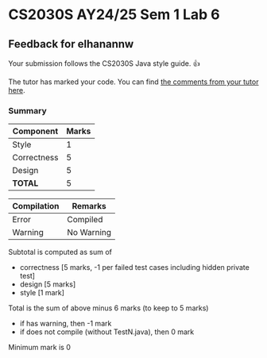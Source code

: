# CS2030S AY24/25 Sem 1 Lab 6
## Feedback for elhanannw
Your submission follows the CS2030S Java style guide. :+1:

The tutor has marked your code. You can find [the comments from your tutor here](https://www.github.com/nus-cs2030s-2425-s1/ex6-elhanannw/commit/ea6e7f7fb74534da6c59712605f0575e4db6168b).
### Summary

| Component | Marks |
|-----------|-------|
| Style | 1 |
| Correctness | 5 |
| Design | 5 |
| **TOTAL** | 5 |

| Compilation | Remarks |
|--------|---------|
| Error | Compiled |
| Warning | No Warning |

Subtotal is computed as sum of
- correctness [5 marks, -1 per failed test cases including hidden private test]
- design [5 marks]
- style [1 mark]

Total is the sum of above minus 6 marks (to keep to 5 marks)
- if has warning, then -1 mark
- if does not compile (without TestN.java), then 0 mark

Minimum mark is 0

